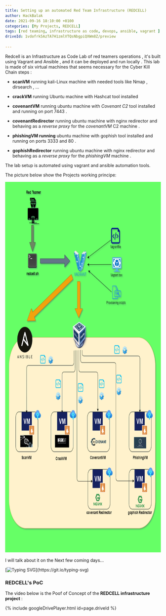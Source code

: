```yaml
---
title: Setting up an automated Red Team Infrastructure (REDCELL)
author: HackBalak
date: 2021-09-16 18:10:00 +0100
categories: [My Projects, REDCELL]
tags: [red teaming, infrastructure as code, devops, ansible, vagrant ]
driveId: 1vdofrk5AzTA7H1zmlVTQsNbgpiQXWm8Z/preview

---
```


Redcell is an Infrastructure as Code Lab of red teamers operations , it's built using Vagrant and Ansible , and it can be deployed and run locally .
This lab is made of six virtual machines that seems necessary for the Cyber Kill Chain steps :

- **scanVM** running kali-Linux machine with needed tools like Nmap , dirsearch , ...

- **crackVM** running Ubuntu machine with Hashcat tool installed

- **covenantVM** running ubuntu machine with _Covenant C2_ tool installed and running on port 7443 .

- **covenantRedirector** running ubuntu machine with nginx redirector and behaving as a _reverse proxy_ for the _covenantVM_ C2 machine .

- **phishingVM running** ubuntu machine with gophish tool installed and running on ports 3333 and 80 .

- **gophishRedirector** running ubuntu machine with nginx redirector and behaving as a _reverse proxy_ for the _phishingVM_ machine .

The lab setup is automated using vagrant and ansible automation tools.

The picture below show the Projects working principe:

<img src="https://github.com/HackBalak/Hackbalak.github.io/blob/main/_posts/Aseets/REDCELL/REDCELL.png?raw=true" width="840" height="1200">

I will talk about it on the Next few coming days...


[![Typing SVG](https://readme-typing-svg.herokuapp.com?font=comfortaa&color=016EEA&size=24&width=500&lines=Stay+Tunned+.+.+.)](https://git.io/typing-svg)

### REDCELL's PoC

The video below is the Poof of Concept of the **REDCELL infrastructure project** : 

{% include googleDrivePlayer.html id=page.driveId %}
